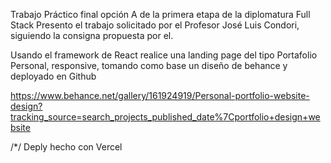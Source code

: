 Trabajo Práctico final opción A de la primera etapa de la diplomatura Full Stack
Presento el trabajo solicitado por el Profesor José Luis Condori, siguiendo la consigna propuesta por el.

Usando el framework de React realice una landing page del tipo Portafolio Personal, responsive,  tomando como base un diseño de behance  y deployado en Github



https://www.behance.net/gallery/161924919/Personal-portfolio-website-design?tracking_source=search_projects_published_date%7Cportfolio+design+website


/*/ Deply hecho con Vercel

